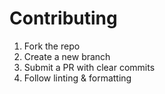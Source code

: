 # Contributing

1. Fork the repo
2. Create a new branch
3. Submit a PR with clear commits
4. Follow linting & formatting